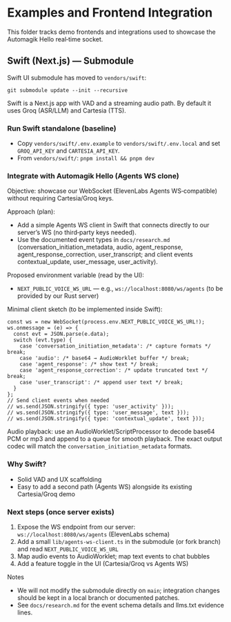 # Examples and Frontend Integration

This folder tracks demo frontends and integrations used to showcase the Automagik Hello real‑time socket.

## Swift (Next.js) — Submodule

Swift UI submodule has moved to `vendors/swift`:

```
git submodule update --init --recursive
```

Swift is a Next.js app with VAD and a streaming audio path. By default it uses Groq (ASR/LLM) and Cartesia (TTS).

### Run Swift standalone (baseline)
- Copy `vendors/swift/.env.example` to `vendors/swift/.env.local` and set `GROQ_API_KEY` and `CARTESIA_API_KEY`.
- From `vendors/swift/`: `pnpm install && pnpm dev`

### Integrate with Automagik Hello (Agents WS clone)
Objective: showcase our WebSocket (ElevenLabs Agents WS‑compatible) without requiring Cartesia/Groq keys.

Approach (plan):
- Add a simple Agents WS client in Swift that connects directly to our server’s WS (no third‑party keys needed).
- Use the documented event types in `docs/research.md` (conversation_initiation_metadata, audio, agent_response, agent_response_correction, user_transcript; and client events contextual_update, user_message, user_activity).

Proposed environment variable (read by the UI):
- `NEXT_PUBLIC_VOICE_WS_URL` — e.g., `ws://localhost:8080/ws/agents` (to be provided by our Rust server)

Minimal client sketch (to be implemented inside Swift):
```
const ws = new WebSocket(process.env.NEXT_PUBLIC_VOICE_WS_URL!);
ws.onmessage = (e) => {
  const evt = JSON.parse(e.data);
  switch (evt.type) {
    case 'conversation_initiation_metadata': /* capture formats */ break;
    case 'audio': /* base64 → AudioWorklet buffer */ break;
    case 'agent_response': /* show text */ break;
    case 'agent_response_correction': /* update truncated text */ break;
    case 'user_transcript': /* append user text */ break;
  }
};
// Send client events when needed
// ws.send(JSON.stringify({ type: 'user_activity' }));
// ws.send(JSON.stringify({ type: 'user_message', text }));
// ws.send(JSON.stringify({ type: 'contextual_update', text }));
```

Audio playback: use an AudioWorklet/ScriptProcessor to decode base64 PCM or mp3 and append to a queue for smooth playback. The exact output codec will match the `conversation_initiation_metadata` formats.

### Why Swift?
- Solid VAD and UX scaffolding
- Easy to add a second path (Agents WS) alongside its existing Cartesia/Groq demo

### Next steps (once server exists)
1. Expose the WS endpoint from our server: `ws://localhost:8080/ws/agents` (ElevenLabs schema)
2. Add a small `lib/agents-ws-client.ts` in the submodule (or fork branch) and read `NEXT_PUBLIC_VOICE_WS_URL`
3. Map audio events to AudioWorklet; map text events to chat bubbles
4. Add a feature toggle in the UI (Cartesia/Groq vs Agents WS)

Notes
- We will not modify the submodule directly on `main`; integration changes should be kept in a local branch or documented patches.
- See `docs/research.md` for the event schema details and llms.txt evidence lines.
